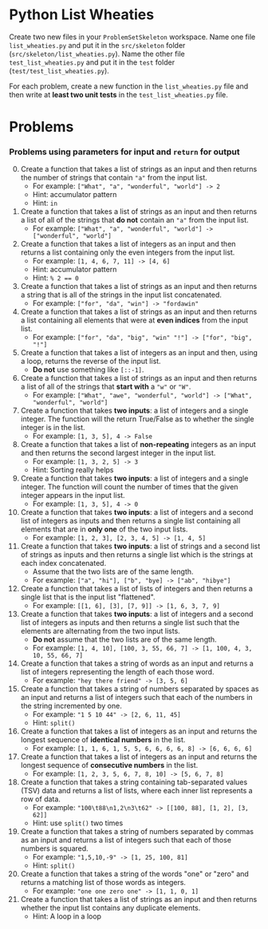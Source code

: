 # Python List Wheaties

Create two new files in your `ProblemSetSkeleton` workspace. Name one file
`list_wheaties.py` and put it in the `src/skeleton` folder
(`src/skeleton/list_wheaties.py`). Name the other file `test_list_wheaties.py`
and put it in the `test` folder (`test/test_list_wheaties.py`).

For each problem, create a new function in the `list_wheaties.py` file and
then write at **least two unit tests** in the `test_list_wheaties.py` file.

# Problems

### Problems using **parameters** for input and `return` for output

0. Create a function that takes a list of strings as an input and then returns
   the number of strings that contain `"a"` from the input list.
    - For example: `["What", "a", "wonderful", "world"] -> 2`
    - Hint: accumulator pattern
    - Hint: `in`
1. Create a function that takes a list of strings as an input and then returns
   a list of all of the strings that **do not** contain an `"a"` from the input list.
    - For example: `["What", "a", "wonderful", "world"] -> ["wonderful", "world"]`
2. Create a function that takes a list of integers as an input and then returns
   a list containing only the even integers from the input list.
    - For example: `[1, 4, 6, 7, 11] -> [4, 6]`
    - Hint: accumulator pattern
    - Hint: `% 2 == 0`
3. Create a function that takes a list of strings as an input and then returns
   a string that is all of the strings in the input list concatenated.
    - For example: `["for", "da", "win"] -> "fordawin"`
4. Create a function that takes a list of strings as an input and then returns
   a list containing all elements that were at **even indices** from the input
   list.
    - For example: `["for", "da", "big", "win" "!"] -> ["for", "big", "!"]`
5. Create a function that takes a list of integers as an input and then, using
   a loop, returns the reverse of the input list.
    - **Do not** use something like `[::-1]`.
6. Create a function that takes a list of strings as an input and then returns
   a list of all of the strings that **start with** a `"w"` or `"W"`.
    - For example: `["What", "awe", "wonderful", "world"] -> ["What", "wonderful", "world"]`
7. Create a function that takes **two inputs**: a list of integers and a single
   integer. The function will the return True/False as to whether the single
   integer is in the list.
    - For example: `[1, 3, 5], 4 -> False`
8. Create a function that takes a list of **non-repeating** integers as an input
   and then returns the second largest integer in the input list.
    - For example: `[1, 3, 2, 5] -> 3`
    - Hint: Sorting really helps
9. Create a function that takes **two inputs**: a list of integers and a single
   integer. The function will count the number of times that the given integer
   appears in the input list.
    - For example: `[1, 3, 5], 4 -> 0`
10. Create a function that takes **two inputs**: a list of integers and a second
   list of integers as inputs and then returns a single list containing all
   elements that are in **only one** of the two input lists.
    - For example: `[1, 2, 3], [2, 3, 4, 5] -> [1, 4, 5]`
11. Create a function that takes **two inputs**: a list of strings and a second
   list of strings as inputs and then returns a single list which is the strings
   at each index concatenated.
    - Assume that the two lists are of the same length.
    - For example: `["a", "hi"], ["b", "bye] -> ["ab", "hibye"]`
12. Create a function that takes a list of lists of integers and then returns
   a single list that is the input list "flattened".
    - For example: `[[1, 6], [3], [7, 9]] -> [1, 6, 3, 7, 9]`
13. Create a function that takes **two inputs**: a list of integers and a second
   list of integers as inputs and then returns a single list such that the
   elements are alternating from the two input lists.
    - **Do not** assume that the two lists are of the same length.
    - For example: `[1, 4, 10], [100, 3, 55, 66, 7] -> [1, 100, 4, 3, 10, 55, 66, 7]`
14. Create a function that takes a string of words as an input and returns a
   list of integers representing the length of each those word.
    - For example: `"hey there friend" -> [3, 5, 6]`
15. Create a function that takes a string of numbers separated by spaces as an
   input and returns a list of integers such that each of the numbers in the
   string incremented by one.
    - For example: `"1 5 10 44" -> [2, 6, 11, 45]`
    - Hint: `split()`
16. Create a function that takes a list of integers as an input and returns the
   longest sequence of **identical numbers** in the list.
    - For example: `[1, 1, 6, 1, 5, 5, 6, 6, 6, 6, 8] -> [6, 6, 6, 6]`
17. Create a function that takes a list of integers as an input and returns the
   longest sequence of **consecutive numbers** in the list.
    - For example: `[1, 2, 3, 5, 6, 7, 8, 10] -> [5, 6, 7, 8]`
18. Create a function that takes a string containing tab-separated values
   (TSV) data and returns a list of lists, where each inner list represents a
   row of data.
    - For example: `"100\t88\n1,2\n3\t62" -> [[100, 88], [1, 2], [3, 62]]`
    - Hint: use `split()` two times
19. Create a function that takes a string of numbers separated by commas as an
   input and returns a list of integers such that each of those numbers is
   squared.
    - For example: `"1,5,10,-9" -> [1, 25, 100, 81]`
    - Hint: `split()`
20. Create a function that takes a string of the words "one" or "zero" and
   returns a matching list of those words as integers.
    - For example: `"one one zero one" -> [1, 1, 0, 1]`
21. Create a function that takes a list of strings as an input and then returns
   whether the input list contains any duplicate elements.
    - Hint: A loop in a loop
